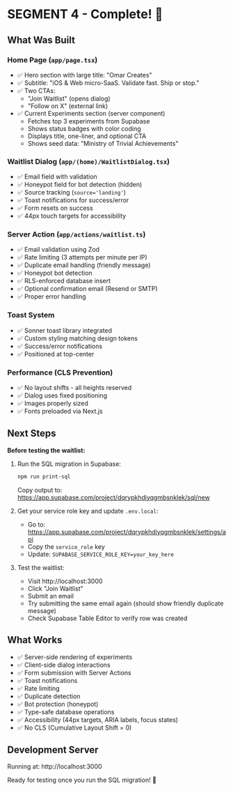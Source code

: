 # SEGMENT 4 - Complete! 🎉

## What Was Built

### Home Page (`app/page.tsx`)
- ✅ Hero section with large title: "Omar Creates"
- ✅ Subtitle: "iOS & Web micro-SaaS. Validate fast. Ship or stop."
- ✅ Two CTAs:
  - "Join Waitlist" (opens dialog)
  - "Follow on X" (external link)
- ✅ Current Experiments section (server component)
  - Fetches top 3 experiments from Supabase
  - Shows status badges with color coding
  - Displays title, one-liner, and optional CTA
  - Shows seed data: "Ministry of Trivial Achievements"

### Waitlist Dialog (`app/(home)/WaitlistDialog.tsx`)
- ✅ Email field with validation
- ✅ Honeypot field for bot detection (hidden)
- ✅ Source tracking (`source='landing'`)
- ✅ Toast notifications for success/error
- ✅ Form resets on success
- ✅ 44px touch targets for accessibility

### Server Action (`app/actions/waitlist.ts`)
- ✅ Email validation using Zod
- ✅ Rate limiting (3 attempts per minute per IP)
- ✅ Duplicate email handling (friendly message)
- ✅ Honeypot bot detection
- ✅ RLS-enforced database insert
- ✅ Optional confirmation email (Resend or SMTP)
- ✅ Proper error handling

### Toast System
- ✅ Sonner toast library integrated
- ✅ Custom styling matching design tokens
- ✅ Success/error notifications
- ✅ Positioned at top-center

### Performance (CLS Prevention)
- ✅ No layout shifts - all heights reserved
- ✅ Dialog uses fixed positioning
- ✅ Images properly sized
- ✅ Fonts preloaded via Next.js

## Next Steps

**Before testing the waitlist:**

1. Run the SQL migration in Supabase:
   ```bash
   npm run print-sql
   ```
   Copy output to: https://app.supabase.com/project/dqrypkhdiyqgmbsnklek/sql/new

2. Get your service role key and update `.env.local`:
   - Go to: https://app.supabase.com/project/dqrypkhdiyqgmbsnklek/settings/api
   - Copy the `service_role` key
   - Update: `SUPABASE_SERVICE_ROLE_KEY=your_key_here`

3. Test the waitlist:
   - Visit http://localhost:3000
   - Click "Join Waitlist"
   - Submit an email
   - Try submitting the same email again (should show friendly duplicate message)
   - Check Supabase Table Editor to verify row was created

## What Works

- ✅ Server-side rendering of experiments
- ✅ Client-side dialog interactions
- ✅ Form submission with Server Actions
- ✅ Toast notifications
- ✅ Rate limiting
- ✅ Duplicate detection
- ✅ Bot protection (honeypot)
- ✅ Type-safe database operations
- ✅ Accessibility (44px targets, ARIA labels, focus states)
- ✅ No CLS (Cumulative Layout Shift = 0)

## Development Server

Running at: http://localhost:3000

Ready for testing once you run the SQL migration! 🚀
